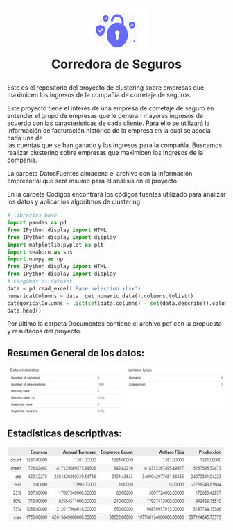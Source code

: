 <h1>
<p align="center">
  <img src="https://github.com/arturo-ugalde/CorretajeSeguros/blob/5eaf422fa61640d9bb88b2fba011a365f66dea28/Documentos/44.png" alt="Logo" width="140" height="110">
  <br>Corredora de Seguros
</h1>
</p>

Este es el repositorio del proyecto de clustering sobre empresas que maximicen los ingresos de la compañía de corretaje de seguros.

Este proyecto tiene el interés de una  empresa de corretaje de seguro en entender el grupo de empresas que le generan mayores ingresos de acuerdo con  las  características  de cada cliente. Para ello se utilizará la información de facturación histórica de la empresa en la cual se asocia cada  una de  
las cuentas que se han ganado y los ingresos para la compañía.
Buscamos realizar clustering sobre empresas que maximicen los ingresos de la compañía.

La carpeta DatosFuentes almacena el archivo con la información empresarial que será insumo para el análisis en el proyecto.

En la carpeta Codigos encontrará los códigos fuentes utilizado para analizar los datos y aplicar los algoritmos de clustering.
```py
# librerías base
import pandas as pd
from IPython.display import HTML
from IPython.display import display
import matplotlib.pyplot as plt
import seaborn as sns
import numpy as np
from IPython.display import HTML
from IPython.display import display
# cargamos el dataset
data = pd.read_excel('Base seleccion.xlsx')
numericalColumns = data._get_numeric_data().columns.tolist() 
categoricalColumns = list(set(data.columns) - set(data.describe().columns))
data.head()
```
Por último la carpeta Documentos contiene el archivo pdf con la propuesta y resultados del proyecto.

## Resumen General de los datos:
<div  >
<img  src = "https://github.com/arturo-ugalde/CorretajeSeguros/blob/d98efc42782d34ac36366c29850554b0587d0510/Documentos/overview.png"  />
</div>

## Estadísticas descriptivas:
<div  >
<img  src = "https://github.com/arturo-ugalde/CorretajeSeguros/blob/a1c579529a56e1d9a1f684d8ea6bb660e62276f9/Documentos/statistics.png"  />
</div>
